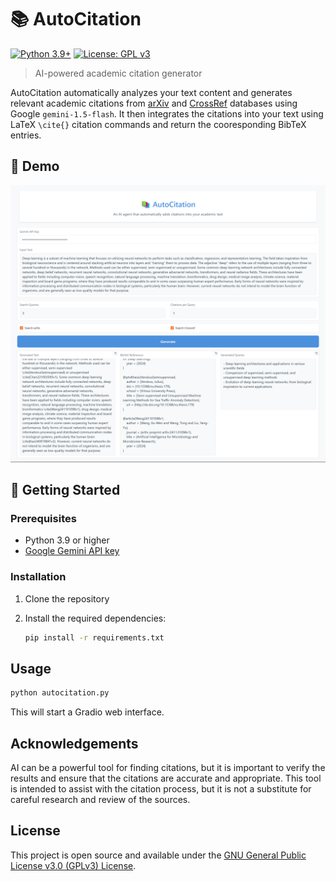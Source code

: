 # 📚 AutoCitation

[![Python 3.9+](https://img.shields.io/badge/python-3.9+-blue.svg)](https://www.python.org/downloads/)
[![License: GPL v3](https://img.shields.io/badge/License-GPLv3-blue.svg)](https://www.gnu.org/licenses/gpl-3.0)

> AI-powered academic citation generator

AutoCitation automatically analyzes your text content and generates relevant academic citations from [arXiv](https://arxiv.org/) and [CrossRef](https://www.crossref.org/) databases using Google `gemini-1.5-flash`. It then integrates the citations into your text using LaTeX `\cite{}` citation commands and return the cooresponding BibTeX entries.

## 🎉 Demo

![AutoCitation Demo](example.png)

## 🚀 Getting Started

### Prerequisites

- Python 3.9 or higher
- [Google Gemini API key](https://ai.google.dev/)

### Installation

1. Clone the repository
2. Install the required dependencies:

    ```bash
    pip install -r requirements.txt
    ```

## Usage

```bash
python autocitation.py
```

This will start a Gradio web interface.

## Acknowledgements

AI can be a powerful tool for finding citations, but it is important to verify the results and ensure that the citations are accurate and appropriate. This tool is intended to assist with the citation process, but it is not a substitute for careful research and review of the sources.

## License

This project is open source and available under the [GNU General Public License v3.0 (GPLv3) License](LICENSE).
